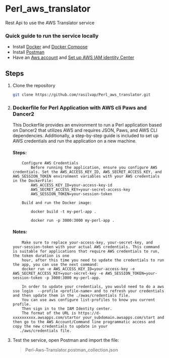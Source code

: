 # Perl_aws_translator
Rest Api to use the AWS Translator service 

### Quick guide to run the service locally
* Install [Docker](https://docs.docker.com/get-docker/) and [Docker Compose](https://docs.docker.com/compose/install/)
* Install [Postman](https://www.postman.com/downloads/)
* Have an [Aws account](https://aws.amazon.com/) and [Set up AWS IAM identity Center](https://www.youtube.com/watch?v=_KhrGFV_Npw) 

## Steps
1. Clone the repository
    ```sh
    git clone https://github.com/rasilvap/Perl_aws_translator.git
    ```
2.  ### Dockerfile for Perl Application with AWS cli Paws and Dancer2
    This Dockerfile provides an environment to run a Perl application based on Dancer2 that utilizes AWS and requires JSON, Paws, and AWS CLI dependencies. Additionally, a step-by-step guide is included to set up AWS credentials and run      the application on a new machine.

       #### Steps:
    
            Configure AWS Credentials
                Before running the application, ensure you configure AWS credentials. Set the AWS_ACCESS_KEY_ID, AWS_SECRET_ACCESS_KEY, and AWS_SESSION_TOKEN environment variables with your AWS credentials in the DockerFile: 
                AWS_ACCESS_KEY_ID=your-access-key-id
                AWS_SECRET_ACCESS_KEY=your-secret-access-key
                AWS_SESSION_TOKEN=your-session-token
                
            Build and run the Docker image:
           
                docker build -t my-perl-app .
            
                docker run -p 3000:3000 my-perl-app .
    
       #### Notes:
            Make sure to replace your-access-key, your-secret-key, and your-session-token with your actual AWS credentials. This command is suitable for applications that require AWS credentials to run, the token duration is one    
            hour, after this time you need to update the credentials to run the app, you can use the next command:
            docker run -e AWS_ACCESS_KEY_ID=your-access-key -e AWS_SECRET_ACCESS_KEY=your-secret-key -e AWS_SESSION_TOKEN=your-session-token -p 3000:3000 my-perl-app.

            In order to update your credentials, you would need to do a aws sso login  --profile <profile-name> and to refresh your credentials and then update them in the ./awas/credentials file.
            You can use aws configure list-profiles to know you current profile.
            Then sign in to the IAM Identity center.
            The format of the URL is https://d-xxxxxxxxxx.awsapps.com/startor your_subdomain.awsapps.com/start and then go to the AWS Account/Command line programmatic access and copy the new credentials to update in your             
           ./aws/credentials file.
            
4. Test the service, open Postman and import the file:  
   >  Perl-Aws-Translator.postman_collection.json
